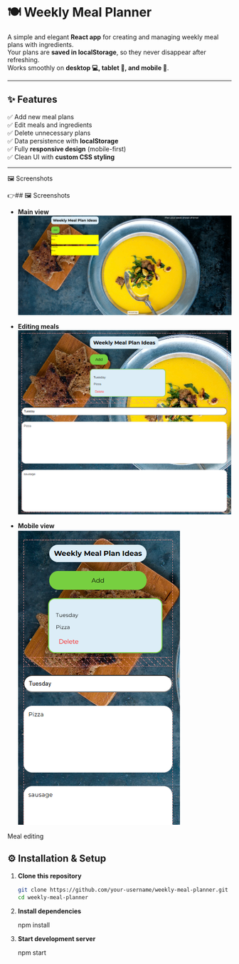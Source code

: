 # 🍽️ Weekly Meal Planner  

A simple and elegant **React app** for creating and managing weekly meal plans with ingredients.  
Your plans are **saved in localStorage**, so they never disappear after refreshing.  
Works smoothly on **desktop 💻, tablet 📱, and mobile 📲**.  

---

## ✨ Features  

✅ Add new meal plans  
✅ Edit meals and ingredients  
✅ Delete unnecessary plans  
✅ Data persistence with **localStorage**  
✅ Fully **responsive design** (mobile-first)  
✅ Clean UI with **custom CSS styling**  

---
🖼️ Screenshots

👉## 🖼️ Screenshots  

- **Main view**  
  ![Main view](https://github.com/91Helen/meal-plan-thirteen/blob/main/Main%20view.png?raw=true)  

- **Editing meals**  
  ![Editing meals](https://github.com/91Helen/meal-plan-thirteen/blob/main/Editing%20meal.png?raw=true)  

- **Mobile view**  
  ![Mobile view](https://github.com/91Helen/meal-plan-thirteen/blob/main/mobile%20view.png?raw=true)  


Meal editing

## ⚙️ Installation & Setup  

1. **Clone this repository**  
   ```bash
   git clone https://github.com/your-username/weekly-meal-planner.git
   cd weekly-meal-planner
2. **Install dependencies**
 
   npm install
4. **Start development server**
   
   npm start
